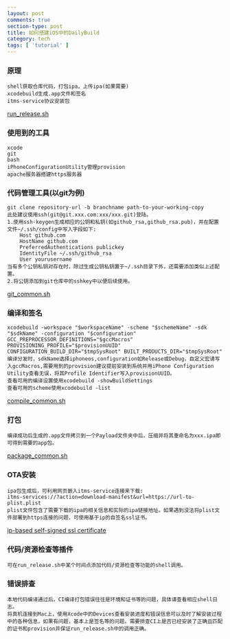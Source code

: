 ```yaml
---
layout: post
comments: true
section-type: post
title: 如何搭建iOS中的DailyBuild
category: tech
tags: [ 'tutorial' ]
---
```


### 原理
	shell获取仓库代码，打包ipa，上传ipa(如果需要)
	xcodebuild生成.app文件和签名
	itms-service协议安装包

[run_release.sh](https://raw.githubusercontent.com/kangwang1988/kangwang1988.github.io/master/others/run_release.sh)
		
### 使用到的工具
	xcode
	git
	bash
	iPhoneConfigurationUtility管理provision
	apache服务器搭建https服务器
	
### 代码管理工具(以git为例)
	
	git clone repository-url -b branchname path-to-your-working-copy
	此处建议使用ssh(git@git.xxx.com:xxx/xxx.git)登陆。
	1.使用ssh-keygen生成相应的公钥和私钥(如github_rsa,github_rsa.pub)，并在配置文件~/.ssh/config中写入字段如下:
		Host github.com
		HostName github.com
		PreferredAuthentications publickey
		IdentityFile ~/.ssh/github_rsa
		User yourusername
	当有多个公钥私钥对存在时，除过生成公钥私钥置于~/.ssh目录下外，还需要添加类似上述配置。
	2.将公钥添加到git仓库中的sshkey中以便后续使用。
[git_common.sh](https://raw.githubusercontent.com/kangwang1988/kangwang1988.github.io/master/others/git_common.sh)
###	编译和签名
	xcodebuild -workspace "$workspaceName" -scheme "$schemeName" -sdk "$sdkName" -configuration "$configuration" GCC_PREPROCESSOR_DEFINITIONS="$gccMacros" PROVISIONING_PROFILE="$provisionUUID" CONFIGURATION_BUILD_DIR="$tmpSysRoot" BUILT_PRODUCTS_DIR="$tmpSysRoot"
	编译分发时，sdkName选择iphoneos,configuration如Release或Debug，自定义宏请写入gccMacros,需要用到的provision建议提前安装到系统并用iPhone Configuration Utility查看无误，将其Profile Identifier写入provisionUUID。
	查看可用的编译设置使用xcodebuild -showBuildSettings
	查看可用的scheme使用xcodebuild -list
[compile_common.sh](https://raw.githubusercontent.com/kangwang1988/kangwang1988.github.io/master/others/compile_common.sh)
### 打包
	编译成功后生成的.app文件拷贝到一个Payload文件夹中后，压缩并将其重命名为xxx.ipa即可得到需要的app包。
[package_common.sh](https://raw.githubusercontent.com/kangwang1988/kangwang1988.github.io/master/others/package_common.sh)
### OTA安装
	ipa包生成后，可利用网页嵌入itms-service连接来下载:
	itms-services://?action=download-manifest&url=https://url-to-plist.plist
	plist文件包含了需要下载的ipa的相关信息和实际的ipa链接地址。如果遇到没法将plist文件部署到https连接的问题，可使用基于ip的自签名ssl证书。
[ip-based self-signed ssl certificate](http://kangwang1988.github.io/tech/2016/05/07/start-ip-based-and-self-signed-https-service-in-macosx.html)
### 代码/资源检查等插件
	可在run_release.sh中某个时间点添加代码/资源检查等功能的shell调用。
### 错误排查
	本地代码编译通过后，CI编译打包错误往往是环境和证书等的问题，具体请查看相应shell日志。
	将真机连接到Mac上，使用Xcode中的Devices查看安装进度和错误信息可以及时了解安装过程中的各种信息，如果有问题，基本上是签名等的问题。需要排查CI上是否已经安装了正确且匹配的证书和provision并保证run_release.sh中的调用正确。
	
	
